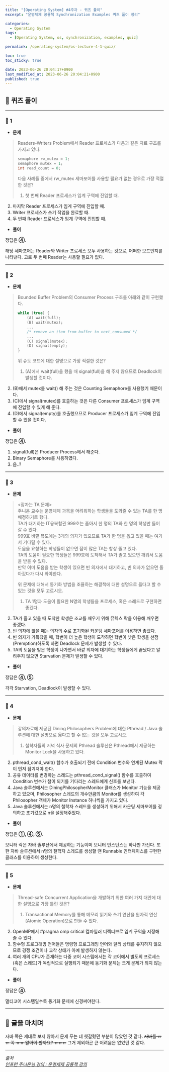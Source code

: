 ```yaml
---
title: "[Operating System] #4주차 - 퀴즈 풀이"
excerpt: "운영체제 공룡책 Synchronization Examples 퀴즈 풀이 정리"

categories:
  - Operating System
tags:
  - [Operating System, os, synchronization, examples, quiz]

permalink: /operating-system/os-lecture-4-1-quiz/

toc: true
toc_sticky: true

date: 2023-06-26 20:04:17+0900
last_modified_at: 2023-06-26 20:04:21+0900
published: true
---
```


## 👻 퀴즈 풀이

***

### 🌱 1
- **문제**

> Readers-Writers Problem에서 Reader 프로세스가 다음과 같은 자료 구조를 가지고 있다.
>
> ```c++
> semaphore rw_mutex = 1;
> semaphore mutex = 1;
> int read_count = 0;
> ```
>
> 다음 사례들 중에서 rw_mutex 세마포어를 사용할 필요가 없는 경우로 가장 적절한 것은?
>
> 1) 첫 번째 Reader 프로세스가 임계 구역에 진입할 때.   
2) 마지막 Reader 프로세스가 임계 구역에 진입할 때.   
3) Writer 프로세스가 쓰기 작업을 완료할 때.   
4) 두 번째 Reader 프로세스가 임계 구역에 진입할 때.

- **풀이**

정답은 **④**.

해당 세마포어는 Reader와 Writer 프로세스 모두 사용하는 것으로, 어떠한 모드인지를 나타낸다. 고로 두 번째 Reader는 사용할 필요가 없다.

***

### 🌱 2
- **문제**

> Bounded Buffer Problem의 Consumer Process 구조를 아래와 같이 구현했다.
>
> ```c++
> while (true) {
>     (A) wait(full);
>     (B) wait(mutex);
>     ...
>     /* remove an item from buffer to next_consumed */
>     ...
>     (C) signal(mutex);
>     (D) signal(empty);
> }
> ```
>
> 위 슈도 코드에 대한 설명으로 가장 적절한 것은?
>
> 1) (A)에서 wait(full)을 했을 때 signal(full)을 해 주지 않으므로 Deadlock이 발생할 것이다.   
2) (B)에서 mutex를 wait() 해 주는 것은 Counting Semaphore를 사용했기 때문이다.   
3) (C)에서 signal(mutex)를 호출하는 것은 다른 Consumer 프로세스가 임계 구역에 진입할 수 있게 해 준다.   
4) (D)에서 signal(empty)를 호출했으므로 Producer 프로세스가 임계 구역에 진입할 수 있을 것이다.

- **풀이**

정답은 **④**.

1) signal(full)은 Producer Process에서 해준다.   
2) Binary Semaphore를 사용하였다.   
3) 음..?

***

### 🌱 3
- **문제**

> \<잠자는 TA 문제\>   
주니온 교수는 운영체제 과목을 어려워하는 학생들을 도와줄 수 있는 TA를 한 명 배정하기로 했다.   
TA가 대기하는 IT융복합관 999호는 좁아서 한 명의 TA와 한 명의 학생만 들어갈 수 있다.   
999호 바깥 복도에는 3개의 의자가 있으므로 TA가 한 명을 돕고 있을 때는 여기서 기다릴 수 있다.   
도움을 요청하는 학생들이 없으면 잠이 많은 TA는 항상 졸고 있다.   
TA의 도움이 필요한 학생들은 999호에 도착해서 TA가 졸고 있으면 깨워서 도움을 받을 수 있다.   
만약 이미 도움을 받는 학생이 있으면 빈 의자에서 대기하고, 빈 의자가 없으면 돌아갔다가 다시 와야한다. 
>
> 위 문제에 대해서 동기화 방법을 조율하는 해결책에 대한 설명으로 옳다고 할 수 있는 것을 모두 고르시오.
>
> 1) TA 1명과 도움이 필요한 N명의 학생들을 프로세스, 혹은 스레드로 구현하면 좋겠다.   
2) TA가 졸고 있을 때 도착한 학생은 조교를 깨우기 위해 뮤텍스 락을 이용해 깨우면 좋겠다.   
3) 빈 의자에 앉을 때는 의자의 수로 초기화된 카운팅 세마포어를 이용하면 좋겠다.   
4) 빈 의자가 가득찼을 때, 학번이 더 높은 학생이 도착하면 학번이 낮은 학생을 선점(Premption)하도록 하면 Deadlock 문제가 발생할 수 있다.   
5) TA의 도움을 받은 학생이 나가면서 바깥 의자에 대기하는 학생들에게 끝났다고 알려주지 않으면 Starvation 문제가 발생할 수 있다.

- **풀이**

정답은 **④, ⑤**.

각각 Starvation, Deadlock이 발생할 수 있다.

***

### 🌱 4
- **문제**

> 강의자료에 제공된 Dining Philosophers Problem에 대한 Pthread / Java 솔루션에 대한 설명으로 옳다고 할 수 없는 것을 모두 고르시오.
>
> 1) 철학자들의 저녁 식사 문제의 Pthread 솔루션은 Pthread에서 제공하는 Monitor Lock을 사용하고 있다.   
2) pthread_cond_wait() 함수가 호출되기 전에 Condition 변수와 연계된 Mutex 락이 먼저 잠겨져야 한다.   
3) 공유 데이터를 변경하는 스레드는 pthread_cond_signal() 함수를 호출하여 Condition 변수가 참이 되기를 기다리는 스레드에게 신호를 보낸다.   
4) Java 솔루션에서는 DiningPhilosopherMonitor 클래스가 Monitor 기능을 제공하고 있으며, Philosopher 스레드의 개수만큼의 Monitor를 생성하여 각 Philosopher 객체가 Monitor Instance 하나씩을 가지고 있다.   
5) Java 솔루션에서는 n명의 철학자 스레드를 생성하기 위해서 카운팅 세마포어를 정의하고 초기값으로 n을 설정해주었다.

- **풀이**

정답은 **①, ④, ⑤**.

모니터 락은 자바 솔루션에서 제공하는 기능이며 모니터 인스턴스는 하나만 가진다. 또한 자바 솔루션에서 n명의 철학자 스레드를 생성할 땐 Runnable 인터페이스를 구현한 클래스를 이용하여 생성한다.

***

### 🌱 5
- **문제**

> Thread-safe Concurrent Application을 개발하기 위한 여러 가지 대안에 대한 설명으로 가장 틀린 것은?
>
> 1) Transactional Memory를 통해 메모리 읽기와 쓰기 연산을 원자적 연산(Atomic Operation)으로 만들 수 있다.   
2) OpenMP에서 #pragma omp critical 컴파일러 디렉티브로 임계 구역을 지정해 줄 수 있다.   
3) 함수형 프로그래밍 언어들은 명령형 프로그래밍 언어와 달리 상태를 유지하지 않으므로 경쟁 조건이나 교착 상태가 아예 발생하지 않는다.   
4) 여러 개의 CPU가 존재하는 다중 코어 시스템에서는 각 코어에서 별도의 프로세스(혹은 스레드)가 독립적으로 실행되기 때문에 동기화 문제는 크게 문제가 되지 않는다.

- **풀이**

정답은 **④**.

멀티코어 시스템일수록 동기화 문제에 신경써야한다.

***

## 👻 글을 마치며
자바 쪽은 제대로 보지 않아서 문제 푸는 데 헷갈렸던 부분이 많았던 것 같다. ~~자바를 ㅠㅠ 꼭 ㅠㅠ 알아야 할까요? ㅠㅠㅠ~~ 그거 제외하곤 큰 어려움은 없었던 것 같다.

***

_출처_   
_[인프런 주니온님 강의 : 운영체제 공룡책 강의](https://inf.run/Fbcj)_   